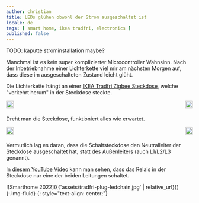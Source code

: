 ```yaml
---
author: christian
title: LEDs glühen obwohl der Strom ausgeschaltet ist
locale: de
tags: [ smart home, ikea tradfri, electronics ]
published: false
---
```


TODO: kaputte strominstallation maybe?

Manchmal ist es kein super komplizierter Microcontroller Wahnsinn. Nach der Inbetriebnahme einer Lichterkette
viel mir am nächsten Morgen auf, dass diese im ausgeschalteten Zustand leicht glüht.

Die Lichterkette hängt an einer [IKEA Tradfri Zigbee Steckdose][tradfri], welche "verkehrt herum" in der Steckdose
steckte.

[tradfri]: https://www.ikea.com/de/de/p/tradfri-steckdose-funkgesteuert-smart-00377314/

<div style="display: grid; grid-template-columns: auto auto; gap: 10px; justify-content: space-between; margin-bottom: 20px;">
    <img style="object-fit: cover; width: 100%; max-height: 100%;" src="{{'assets/tradfri-plug-ledchain-on.jpg' | relative_url}}">
    <img style="object-fit: cover; width: 100%; max-height: 100%;" src="{{'assets/tradfri-plug-ledchain-on-light.jpg' | relative_url}}">
</div>

Dreht man die Steckdose, funktioniert alles wie erwartet.

<div style="display: grid; grid-template-columns: auto auto; gap: 10px; justify-content: space-between; margin-bottom: 20px;">
    <img style="object-fit: cover; width: 100%; max-height: 100%;" src="{{'assets/tradfri-plug-ledchain-off.jpg' | relative_url}}">
    <img style="object-fit: cover; width: 100%; max-height: 100%;" src="{{'assets/tradfri-plug-ledchain-off-light.jpg' | relative_url}}">
</div>

Vermutlich lag es daran, dass die Schaltsteckdose den Neutralleiter der Steckdose ausgeschaltet hat,
statt des Außenleiters (auch L1/L2/L3 genannt).

In [diesem YouTube Video](https://www.youtube.com/watch?v=3Mc0CST507k) kann man sehen, dass das Relais in der
Steckdose nur eine der beiden Leitungen schaltet.

![Smarthome 2022]({{'assets/tradfri-plug-ledchain.jpg' | relative_url}}){:.img-fluid}
{: style="text-align: center;"}
